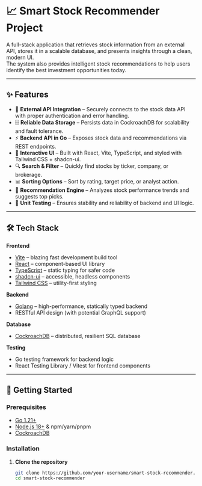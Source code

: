 # 📈 Smart Stock Recommender Project

A full-stack application that retrieves stock information from an external API, stores it in a scalable database, and presents insights through a clean, modern UI.  
The system also provides intelligent stock recommendations to help users identify the best investment opportunities today.  

---

## ✨ Features

- 🔗 **External API Integration** – Securely connects to the stock data API with proper authentication and error handling.  
- 🗄️ **Reliable Data Storage** – Persists data in CockroachDB for scalability and fault tolerance.  
- ⚡ **Backend API in Go** – Exposes stock data and recommendations via REST endpoints.  
- 🎨 **Interactive UI** – Built with React, Vite, TypeScript, and styled with Tailwind CSS + shadcn-ui.  
- 🔍 **Search & Filter** – Quickly find stocks by ticker, company, or brokerage.  
- 📊 **Sorting Options** – Sort by rating, target price, or analyst action.  
- 🤖 **Recommendation Engine** – Analyzes stock performance trends and suggests top picks.  
- 🧪 **Unit Testing** – Ensures stability and reliability of backend and UI logic.  

---

## 🛠️ Tech Stack

**Frontend**
- [Vite](https://vitejs.dev/) – blazing fast development build tool  
- [React](https://react.dev/) – component-based UI library  
- [TypeScript](https://www.typescriptlang.org/) – static typing for safer code  
- [shadcn-ui](https://ui.shadcn.com/) – accessible, headless components  
- [Tailwind CSS](https://tailwindcss.com/) – utility-first styling  

**Backend**
- [Golang](https://go.dev/) – high-performance, statically typed backend  
- RESTful API design (with potential GraphQL support)  

**Database**
- [CockroachDB](https://www.cockroachlabs.com/product/cockroachdb/) – distributed, resilient SQL database  

**Testing**
- Go testing framework for backend logic  
- React Testing Library / Vitest for frontend components  

---

## 🚀 Getting Started

### Prerequisites
- [Go 1.21+](https://go.dev/dl/)  
- [Node.js 18+](https://nodejs.org/) & npm/yarn/pnpm  
- [CockroachDB](https://www.cockroachlabs.com/docs/stable/install-cockroachdb.html)  

### Installation

1. **Clone the repository**
   ```bash
   git clone https://github.com/your-username/smart-stock-recommender.git
   cd smart-stock-recommender
